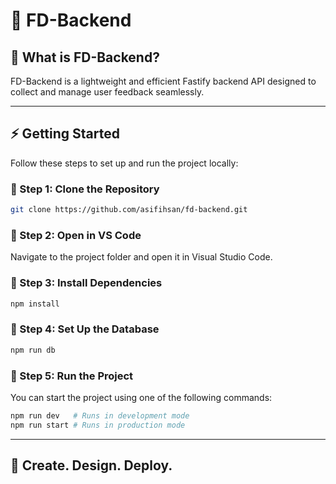 # 🚀 FD-Backend

## 📌 What is FD-Backend?

FD-Backend is a lightweight and efficient Fastify backend API designed to collect and manage user feedback seamlessly.

---

## ⚡ Getting Started

Follow these steps to set up and run the project locally:

### 🔹 Step 1: Clone the Repository

```sh
git clone https://github.com/asifihsan/fd-backend.git
```

### 🔹 Step 2: Open in VS Code

Navigate to the project folder and open it in Visual Studio Code.

### 🔹 Step 3: Install Dependencies

```sh
npm install
```

### 🔹 Step 4: Set Up the Database

```sh
npm run db
```

### 🔹 Step 5: Run the Project

You can start the project using one of the following commands:

```sh
npm run dev   # Runs in development mode
npm run start # Runs in production mode
```

---

## 🚀 Create. Design. Deploy.

